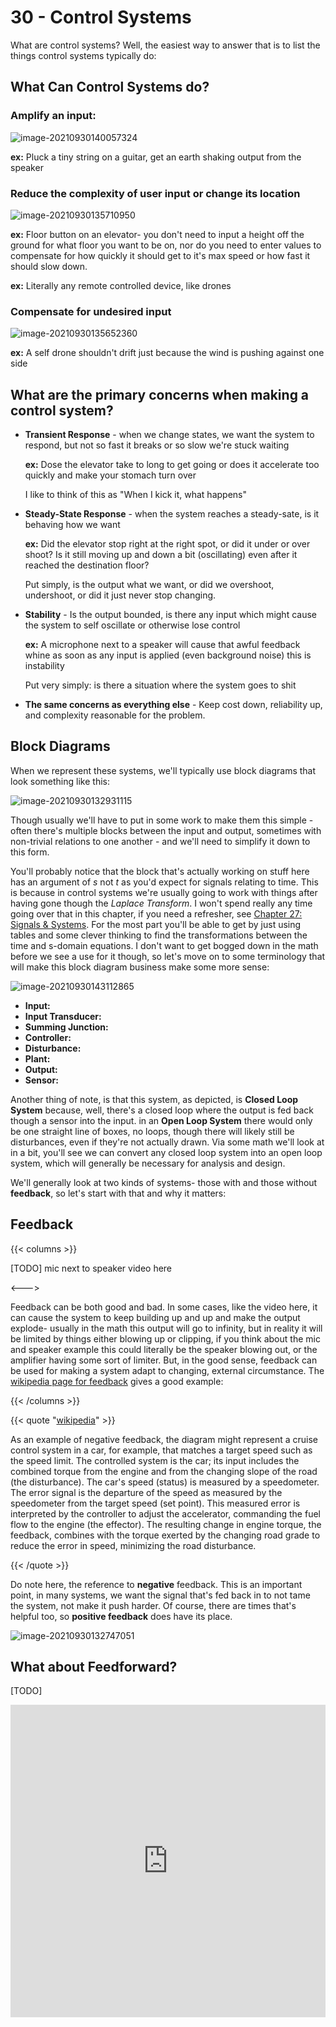 # 30 - Control Systems

What are control systems? Well, the easiest way to answer that is to list the things control systems typically do:

## What Can Control Systems do?

### Amplify an input:

![image-20210930140057324](/amptheory.png)

**ex:** Pluck a tiny string on a guitar, get an earth shaking output from the speaker

### Reduce the complexity of user input or change its location

![image-20210930135710950](/simplifyinputtheory.png)

**ex:** Floor button on an elevator- you don't need to input a height off the ground for what floor you want to be on, nor do you need to enter values to compensate for how quickly it should get to it's max speed or how fast it should slow down.

**ex:** Literally any remote controlled device, like drones

### Compensate for undesired input

![image-20210930135652360](/compensationtheory.png)

**ex:** A self drone shouldn't drift just because the wind is pushing against one side

## What are the primary concerns when making a control system?

* **Transient Response** - when we change states, we want the system to respond, but not so fast it breaks or so slow we're stuck waiting

  **ex:** Dose the elevator take to long to get going or does it accelerate too quickly and make your stomach turn over

  I like to think of this as "When I kick it, what happens"

* **Steady-State Response** - when the system reaches a steady-sate, is it behaving how we want

  **ex:** Did the elevator stop right at the right spot, or did it under or over shoot? Is it still moving up and down a bit (oscillating) even after it reached the destination floor? 

  Put simply, is the output what we want, or did we overshoot, undershoot, or did it just never stop changing.

* **Stability** - Is the output bounded, is there any input which might cause the system to self oscillate or otherwise lose control

  **ex:** A microphone next to a speaker will cause that awful feedback whine as soon as any input is applied (even background noise) this is instability

  Put very simply:  is there a situation where the system goes to shit

* **The same concerns as everything else** - Keep cost down, reliability up, and complexity reasonable for the problem. 

## Block Diagrams

When we represent these systems, we'll typically use block diagrams that look something like this:

![image-20210930132931115](/basiclinctrlsys.png)

Though usually we'll have to put in some work to make them this simple - often there's multiple blocks between the input and output, sometimes with non-trivial relations to one another - and we'll need to simplify it down to this form.

You'll probably notice that the block that's actually working on stuff here has an argument of *s* not *t* as you'd expect for signals relating to time. This is because in control systems we're usually going to work with things after having gone though the *Laplace Transform*. I won't spend really any time going over that in this chapter, if you need a refresher, see <a href="/engineering/signals/sigandsys">Chapter 27: Signals & Systems</a>. For the most part you'll be able to get by just using tables and some clever thinking to find the transformations between the time and s-domain equations. I don't want to get bogged down in the math before we see a use for it though, so let's move on to some terminology that will make this block diagram business make some more sense:

![image-20210930143112865](/controlterminologybd.png)

* **Input:**
* **Input Transducer:**
* **Summing Junction:**
* **Controller:**
* **Disturbance:**
* **Plant:**
* **Output:**
* **Sensor:**

Another thing of note, is that this system, as depicted, is **Closed Loop System** because, well, there's a closed loop where the output is fed back though a sensor into the input. in an **Open Loop System** there would only be one straight line of boxes, no loops, though there will likely still be disturbances, even if they're not actually drawn. Via some math we'll look at in a bit, you'll see we can convert any closed loop system into an open loop system, which will generally be necessary for analysis and design.

We'll generally look at two kinds of systems- those with and those without **feedback**, so let's start with that and why it matters:

## Feedback

{{< columns >}}

[TODO] mic next to speaker video here

<--->

Feedback can be both good and bad. In some cases, like the video here, it can cause the system to keep building up and up and make the output explode- usually in the math this output will go to infinity, but in reality it will be limited by things either blowing up or clipping, if you think about the mic and speaker example this could literally be the speaker blowing out, or the amplifier having some sort of limiter. But, in the good sense, feedback can be used for making a system adapt to changing, external circumstance. The [wikipedia page for feedback](https://en.wikipedia.org/wiki/Feedback) gives a good example:

{{< /columns >}}

{{< quote "[wikipedia](https://en.wikipedia.org/wiki/Feedback)" >}}

As an example of negative feedback, the diagram might represent a cruise control system in a car, for example, that matches a target speed such as the speed limit. The controlled system is the car; its input includes the combined torque from the engine and from the changing slope of the road (the disturbance). The car's speed (status) is measured by a speedometer. The error signal is the departure of the speed as measured by the speedometer from the target speed (set point). This measured error is interpreted by the controller to adjust the accelerator, commanding the fuel flow to the engine (the effector). The resulting change in engine torque, the feedback, combines with the torque exerted by the changing road grade to reduce the error in speed, minimizing the road disturbance.

{{< /quote >}}

Do note here, the reference to **negative** feedback. This is an important point, in many systems, we want the signal that's fed back in to not tame the system, not make it push harder. Of course, there are times that's helpful too, so **positive feedback** does have its place.

![image-20210930132747051](/negfeedback.png)

## What about Feedforward?

[TODO]

<iframe width="100%" height="500" src="https://www.youtube.com/embed/qKy98Cbcltw" frameborder="0" allow="accelerometer; autoplay; clipboard-write; encrypted-media; gyroscope; picture-in-picture" allowfullscreen></iframe>

